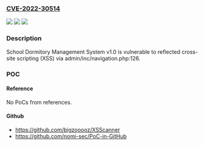 ### [CVE-2022-30514](https://cve.mitre.org/cgi-bin/cvename.cgi?name=CVE-2022-30514)
![](https://img.shields.io/static/v1?label=Product&message=n%2Fa&color=blue)
![](https://img.shields.io/static/v1?label=Version&message=n%2Fa&color=blue)
![](https://img.shields.io/static/v1?label=Vulnerability&message=n%2Fa&color=brighgreen)

### Description

School Dormitory Management System v1.0 is vulnerable to reflected cross-site scripting (XSS) via admin/inc/navigation.php:126.

### POC

#### Reference
No PoCs from references.

#### Github
- https://github.com/bigzooooz/XSScanner
- https://github.com/nomi-sec/PoC-in-GitHub

